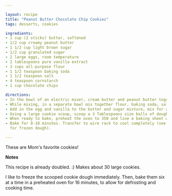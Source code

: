 ```yaml
---

layout: recipe
title: "Peanut Butter Chocolate Chip Cookies"
tags: desserts, cookies

ingredients:
- 1 cup (2 sticks) butter, softened
- 1/2 cup creamy peanut butter
- 1 1/2 cup light brown sugar
- 1/2 cup granulated sugar
- 2 large eggs, room temperature
- 2 tablespoons pure vanilla extract
- 3 cups all-purpose flour
- 1 1/2 teaspoon baking soda
- 1 1/2 teaspoon salt
- 4 teaspoon cornstarch
- 1 cup chocolate chips

directions:
- In the bowl of an electric mixer, cream butter and peanut butter together for 2 minutes, until fully combined and light and fluffy. Add the brown and granulated sugar then mix for 2 minutes.
- While mixing, in a separate bowl mix together flour, baking soda, salt, and cornstarch set aside.
- Add in the egg and vanilla to the butter and sugar mixture, mix for another 2 minutes. Gently fold in the dry ingredients and then the chocolate chips.
- Using a large cookie scoop, scoop a 3 Tablespoons size balls of dough. Place dough balls on a cookie sheet and chill dough for 1 hour - 48 hours. You can also freeze the dough instead.
- When ready to bake, preheat the oven to 350 and line a baking sheet with parchment paper.
- Bake for 8-10 minutes. Transfer to wire rack to cool completely (see note
  for frozen dough).

---
```


These are Mom's favorite cookies!

**Notes**

This recipe is already doubled. :) Makes about 30 large cookies.

I like to freeze the scooped cookie dough immediately. Then, bake them six at a
time in a preheated oven for 16 minutes, to allow for defrosting and cooking
time.
